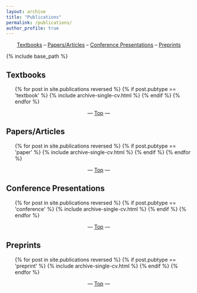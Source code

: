 ```yaml
---
layout: archive
title: "Publications"
permalink: /publications/
author_profile: true
---
```


<section id="top">
<center><a href="#textbooks">Textbooks</a> – <a href="#papers-articles">Papers/Articles</a> – <a href="#conference-presentations">Conference Presentations</a> – <a href="#preprints">Preprints</a></center>
</section>

{% include base_path %}

<h2 id="textbooks">Textbooks</h2>
<ol reversed>{% for post in site.publications reversed %}
  {% if post.pubtype == 'textbook' %}
    {% include archive-single-cv.html %}
  {% endif %}
{% endfor %}</ol>

<center>— <a href="#top">Top</a> —</center>

<h2 id="papers-articles">Papers/Articles</h2>
<ol reversed>{% for post in site.publications reversed %}
  {% if post.pubtype == 'paper' %}
    {% include archive-single-cv.html %}
  {% endif %}
{% endfor %}</ol>

<center>— <a href="#top">Top</a> —</center>

<h2 id="conference-presentations">Conference Presentations</h2>
<ol reversed>{% for post in site.publications reversed %}
  {% if post.pubtype == 'conference' %}
    {% include archive-single-cv.html %}
  {% endif %}
{% endfor %}</ol>

<center>— <a href="#top">Top</a> —</center>

<h2 id="preprints">Preprints</h2>
<ol reversed>{% for post in site.publications reversed %}
  {% if post.pubtype == 'preprint' %}
    {% include archive-single-cv.html %}
  {% endif %}
{% endfor %}</ol>

<center>— <a href="#top">Top</a> —</center>
